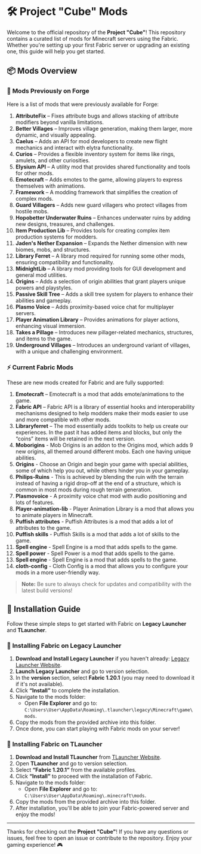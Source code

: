 # 🛠️ Project "Cube" Mods

Welcome to the official repository of the **Project "Cube"**! This repository contains a curated list of mods for Minecraft servers using the Fabric. Whether you're setting up your first Fabric server or upgrading an existing one, this guide will help you get started.

## 📦 Mods Overview

### 🔄 **Mods Previously on Forge**

Here is a list of mods that were previously available for Forge:

1. **AttributeFix** – Fixes attribute bugs and allows stacking of attribute modifiers beyond vanilla limitations.
2. **Better Villages** – Improves village generation, making them larger, more dynamic, and visually appealing.
3. **Caelus** – Adds an API for mod developers to create new flight mechanics and interact with elytra functionality.
4. **Curios** – Provides a flexible inventory system for items like rings, amulets, and other curiosities.
5. **Elysium API** – A utility mod that provides shared functionality and tools for other mods.
6. **Emotecraft** – Adds emotes to the game, allowing players to express themselves with animations.
7. **Framework** – A modding framework that simplifies the creation of complex mods.
8. **Guard Villagers** – Adds new guard villagers who protect villages from hostile mobs.
9. **Hopobetter Underwater Ruins** – Enhances underwater ruins by adding new designs, treasures, and challenges.
10. **Item Production Lib** – Provides tools for creating complex item production systems for modders.
11. **Jaden's Nether Expansion** – Expands the Nether dimension with new biomes, mobs, and structures.
12. **Library Ferret** – A library mod required for running some other mods, ensuring compatibility and functionality.
13. **MidnightLib** – A library mod providing tools for GUI development and general mod utilities.
14. **Origins** – Adds a selection of origin abilities that grant players unique powers and playstyles.
15. **Passive Skill Tree** – Adds a skill tree system for players to enhance their abilities and gameplay.
16. **Plasmo Voice** – Adds proximity-based voice chat for multiplayer servers.
17. **Player Animation Library** – Provides animations for player actions, enhancing visual immersion.
18. **Takes a Pillage** – Introduces new pillager-related mechanics, structures, and items to the game.
19. **Underground Villages** – Introduces an underground variant of villages, with a unique and challenging environment.

### ⚡ **Current Fabric Mods**

These are new mods created for Fabric and are fully supported:

1. **Emotecraft** – Emotecraft is a mod that adds emote/animations to the game.
2. **Fabric API** – Fabric API is a library of essential hooks and interoperability mechanisms designed to help modders make their mods easier to use and more compatible with other mods.
3. **Libraryferret** – The mod essentially adds toolkits to help us create our experiences. In the past it has added items and blocks, but only the “coins” items will be retained in the next version.
4. **Moborigins** - Mob Origins is an addon to the Origins mod, which adds 9 new origins, all themed around different mobs. Each one having unique abilities.
5. **Origins** - Choose an Origin and begin your game with special abilities, some of which help you out, while others hinder you in your gameplay.
6. **Philips-Ruins** - This is achieved by blending the ruin with the terrain instead of having a rigid drop-off at the end of a structure, which is common in most mods during rough terrain generation.
7. **Plasmovoice** - A proximity voice chat mod with audio positioning and lots of features.
8. **Player-animation-lib** - Player Animation Library is a mod that allows you to animate players in Minecraft.
9. **Puffish attributes** - Puffish Attributes is a mod that adds a lot of attributes to the game.
10. **Puffish skills** - Puffish Skills is a mod that adds a lot of skills to the game.
11. **Spell engine** - Spell Engine is a mod that adds spells to the game.
12. **Spell power** - Spell Power is a mod that adds spells to the game.
13. **Spell engine** - Spell Engine is a mod that adds spells to the game.
14. **cloth-config** - Cloth Config is a mod that allows you to configure your mods in a more user-friendly way.

> **Note:** Be sure to always check for updates and compatibility with the latest build versions!

## 🔧 Installation Guide

Follow these simple steps to get started with Fabric on **Legacy Launcher** and **TLauncher**.

### 📝 **Installing Fabric on  Legacy Launcher**

1. **Download and Install Legacy Launcher** if you haven't already: [Legacy Launcher Website](https://llaun.ch/ru).
2. **Launch Legacy Launcher** and go to version selection.
4. In the **version** section, select **Fabric 1.20.1** (you may need to download it if it's not available).
5. Click **“Install”** to complete the installation.
6. Navigate to the mods folder:  
   - Open **File Explorer** and go to: `C:\Users\User\AppData\Roaming\.tlauncher\legacy\Minecraft\game\mods`.  
7. Copy the mods from the provided archive into this folder.
8. Once done, you can start playing with Fabric mods on your server!

### 📝 **Installing Fabric on TLauncher**

1. **Download and Install TLauncher** from [TLauncher Website](https://tlauncher.org).
2. Open **TLauncher** and go to version selection.
3. Select **“Fabric 1.20.1”** from the available profiles.
4. Click **“Install”** to proceed with the installation of Fabric.
5. Navigate to the mods folder:  
   - Open **File Explorer** and go to: `C:\Users\User\AppData\Roaming\.minecraft\mods`.  
6. Copy the mods from the provided archive into this folder.
7. After installation, you'll be able to join your Fabric-powered server and enjoy the mods!

---

Thanks for checking out the **Project "Cube"**! If you have any questions or issues, feel free to open an issue or contribute to the repository. Enjoy your gaming experience! 🎮
